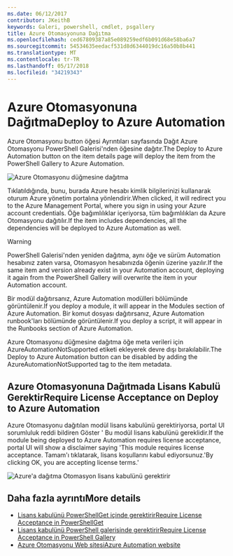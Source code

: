 ```yaml
---
ms.date: 06/12/2017
contributor: JKeithB
keywords: Galeri, powershell, cmdlet, psgallery
title: Azure Otomasyonuna Dağıtma
ms.openlocfilehash: ced67809387a85e089259edf6b091d68e58ba6a7
ms.sourcegitcommit: 54534635eedacf531d8d6344019dc16a50b8b441
ms.translationtype: MT
ms.contentlocale: tr-TR
ms.lasthandoff: 05/17/2018
ms.locfileid: "34219343"
---
```

# <a name="deploy-to-azure-automation"></a><span data-ttu-id="2ba42-103">Azure Otomasyonuna Dağıtma</span><span class="sxs-lookup"><span data-stu-id="2ba42-103">Deploy to Azure Automation</span></span>

<span data-ttu-id="2ba42-104">Azure Otomasyonu button öğesi Ayrıntıları sayfasında Dağıt Azure Otomasyonu PowerShell Galerisi'nden öğesine dağıtır.</span><span class="sxs-lookup"><span data-stu-id="2ba42-104">The Deploy to Azure Automation button on the item details page will deploy the item from the PowerShell Gallery to Azure Automation.</span></span>

![Azure Otomasyonu düğmesine dağıtma](../../Images/DeployToAzureAutomationButton.png)

<span data-ttu-id="2ba42-106">Tıklatıldığında, bunu, burada Azure hesabı kimlik bilgilerinizi kullanarak oturum Azure yönetim portalına yönlendirir.</span><span class="sxs-lookup"><span data-stu-id="2ba42-106">When clicked, it will redirect you to the Azure Management Portal, where you sign in using your Azure account credentials.</span></span>
<span data-ttu-id="2ba42-107">Öğe bağımlılıklar içeriyorsa, tüm bağımlılıkları da Azure Otomasyonu dağıtılır.</span><span class="sxs-lookup"><span data-stu-id="2ba42-107">If the item includes dependencies, all the dependencies will be deployed to Azure Automation as well.</span></span>

> [!WARNING]
> <span data-ttu-id="2ba42-108">PowerShell Galerisi'nden yeniden dağıtma, aynı öğe ve sürüm Automation hesabınız zaten varsa, Otomasyon hesabınızda öğenin üzerine yazılır.</span><span class="sxs-lookup"><span data-stu-id="2ba42-108">If the same item and version already exist in your Automation account, deploying it again from the PowerShell Gallery will overwrite the item in your Automation account.</span></span>

<span data-ttu-id="2ba42-109">Bir modül dağıtırsanız, Azure Automation modülleri bölümünde görüntülenir.</span><span class="sxs-lookup"><span data-stu-id="2ba42-109">If you deploy a module, it will appear in the Modules section of Azure Automation.</span></span>  <span data-ttu-id="2ba42-110">Bir komut dosyası dağıtırsanız, Azure Automation runbook'ları bölümünde görüntülenir.</span><span class="sxs-lookup"><span data-stu-id="2ba42-110">If you deploy a script, it will appear in the Runbooks section of Azure Automation.</span></span>

<span data-ttu-id="2ba42-111">Azure Otomasyonu düğmesine dağıtma öğe meta verileri için AzureAutomationNotSupported etiketi ekleyerek devre dışı bırakılabilir.</span><span class="sxs-lookup"><span data-stu-id="2ba42-111">The Deploy to Azure Automation button can be disabled by adding the AzureAutomationNotSupported tag to the item metadata.</span></span>

## <a name="require-license-acceptance-on-deploy-to-azure-automation"></a><span data-ttu-id="2ba42-112">Azure Otomasyonuna Dağıtmada Lisans Kabulü Gerektir</span><span class="sxs-lookup"><span data-stu-id="2ba42-112">Require License Acceptance on Deploy to Azure Automation</span></span>

<span data-ttu-id="2ba42-113">Azure Otomasyonu dağıtılan modül lisans kabulünü gerektiriyorsa, portal UI sorumluluk reddi bildiren Göster ' Bu modül lisans kabulünü gereklidir.</span><span class="sxs-lookup"><span data-stu-id="2ba42-113">If the module being deployed to Azure Automation requires license acceptance, portal UI will show a disclaimer saying 'This module requires license acceptance.</span></span> <span data-ttu-id="2ba42-114">Tamam'ı tıklatarak, lisans koşullarını kabul ediyorsunuz.'</span><span class="sxs-lookup"><span data-stu-id="2ba42-114">By clicking OK, you are accepting license terms.'</span></span>

![Azure'a dağıtma Otomasyon lisans kabulünü gerektirir](../../Images/DeployToAzureAutomationRequireLicenseAcceptanceDisclaimer.png)

## <a name="more-details"></a><span data-ttu-id="2ba42-116">Daha fazla ayrıntı</span><span class="sxs-lookup"><span data-stu-id="2ba42-116">More details</span></span>

- [<span data-ttu-id="2ba42-117">Lisans kabulünü PowerShellGet içinde gerektirir</span><span class="sxs-lookup"><span data-stu-id="2ba42-117">Require License Acceptance in PowerShellGet</span></span>](../../concepts/module-license-acceptance.md)
- [<span data-ttu-id="2ba42-118">Lisans kabulünü PowerShell galerisinde gerektirir</span><span class="sxs-lookup"><span data-stu-id="2ba42-118">Require License Acceptance in PowerShell Gallery</span></span>](items-that-require-license-acceptance.md)
- [<span data-ttu-id="2ba42-119">Azure Otomasyonu Web sitesi</span><span class="sxs-lookup"><span data-stu-id="2ba42-119">Azure Automation website</span></span>](http://azure.microsoft.com/services/automation/)
